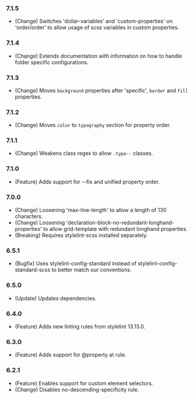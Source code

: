 ### 7.1.5
- (Change) Switches 'dollar-variables' and 'custom-properties' on 'order/order' to allow usage of scss variables in custom properties.

### 7.1.4
- (Change) Extends documentation with information on how to handle folder specific configurations.

### 7.1.3
- (Change) Moves `background` properties after 'specific', `border` and `fill` properties.

### 7.1.2
- (Change) Moves `color` to `typography` section for property order.

### 7.1.1
- (Change) Weakens class regex to allow `.typo--` classes.

### 7.1.0
- (Feature) Adds support for --fix and unified property order.

### 7.0.0
- (Change) Loosening 'max-line-length' to allow a length of 130 characters.
- (Change) Loosening 'declaration-block-no-redundant-longhand-properties' to allow grid-template with redundant longhand properties.
- (Breaking) Requires stylelint-scss installed separately.

### 6.5.1

- (Bugfix) Uses stylelint-config-standard instead of stylelint-config-standard-scss to better match our conventions.

### 6.5.0
- (Update) Updates dependencies.

### 6.4.0
- (Feature) Adds new linting rules from stylelint 13.13.0.

### 6.3.0
 - (Feature) Adds support for @property at rule.

### 6.2.1
 - (Feature) Enables support for custom element selectors.
 - (Change) Disables no-descending-specificity rule.
